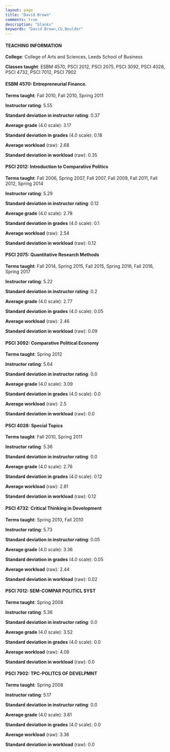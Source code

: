 ```yaml
---
layout: page
title: "David Brown" 
comments: true
description: "blanks"
keywords: "David Brown,CU,Boulder"
---
```

<head>
<script src="https://ajax.googleapis.com/ajax/libs/jquery/2.1.3/jquery.min.js"></script>
<script src="https://dl.dropboxusercontent.com/s/pc42nxpaw1ea4o9/highcharts.js?dl=0"></script>
<!-- <script src="../assets/js/highcharts.js"></script> -->
<style type="text/css">@font-face {
	font-family: "Bebas Neue";
	src: url(https://www.filehosting.org/file/details/544349/BebasNeue Regular.otf) format("opentype");
	}
	h1.Bebas { 
		font-family: "Bebas Neue", Verdana, Tahoma;
	}
</style>
</head>
	   
#### TEACHING INFORMATION

**College**: College of Arts and Sciences, Leeds School of Business

**Classes taught**: ESBM 4570, PSCI 2012, PSCI 2075, PSCI 3092, PSCI 4028, PSCI 4732, PSCI 7012, PSCI 7902

#### ESBM 4570: Entrepreneurial Finance.

**Terms taught**: Fall 2010, Fall 2010, Spring 2011

**Instructor rating**: 5.55

**Standard deviation in instructor rating**: 0.37

**Average grade** (4.0 scale): 3.17

**Standard deviation in grades** (4.0 scale): 0.18

**Average workload** (raw): 2.68

**Standard deviation in workload** (raw): 0.35

#### PSCI 2012: Introduction to Comparative Politics

**Terms taught**: Fall 2006, Spring 2007, Fall 2007, Fall 2009, Fall 2011, Fall 2012, Spring 2014

**Instructor rating**: 5.29

**Standard deviation in instructor rating**: 0.12

**Average grade** (4.0 scale): 2.78

**Standard deviation in grades** (4.0 scale): 0.1

**Average workload** (raw): 2.54

**Standard deviation in workload** (raw): 0.12

#### PSCI 2075: Quantitative Research Methods

**Terms taught**: Fall 2014, Spring 2015, Fall 2015, Spring 2016, Fall 2016, Spring 2017

**Instructor rating**: 5.22

**Standard deviation in instructor rating**: 0.2

**Average grade** (4.0 scale): 2.77

**Standard deviation in grades** (4.0 scale): 0.05

**Average workload** (raw): 2.46

**Standard deviation in workload** (raw): 0.09

#### PSCI 3092: Comparative Political Economy

**Terms taught**: Spring 2012

**Instructor rating**: 5.64

**Standard deviation in instructor rating**: 0.0

**Average grade** (4.0 scale): 3.09

**Standard deviation in grades** (4.0 scale): 0.0

**Average workload** (raw): 2.5

**Standard deviation in workload** (raw): 0.0

#### PSCI 4028: Special Topics

**Terms taught**: Fall 2010, Spring 2011

**Instructor rating**: 5.36

**Standard deviation in instructor rating**: 0.0

**Average grade** (4.0 scale): 2.76

**Standard deviation in grades** (4.0 scale): 0.12

**Average workload** (raw): 2.81

**Standard deviation in workload** (raw): 0.12

#### PSCI 4732: Critical Thinking in Development

**Terms taught**: Spring 2010, Fall 2010

**Instructor rating**: 5.73

**Standard deviation in instructor rating**: 0.05

**Average grade** (4.0 scale): 3.36

**Standard deviation in grades** (4.0 scale): 0.05

**Average workload** (raw): 2.44

**Standard deviation in workload** (raw): 0.02

#### PSCI 7012: SEM-COMPAR POLITICL SYST

**Terms taught**: Spring 2008

**Instructor rating**: 5.36

**Standard deviation in instructor rating**: 0.0

**Average grade** (4.0 scale): 3.52

**Standard deviation in grades** (4.0 scale): 0.0

**Average workload** (raw): 4.08

**Standard deviation in workload** (raw): 0.0

#### PSCI 7902: TPC-POLITCS OF DEVELPMNT

**Terms taught**: Spring 2008

**Instructor rating**: 5.17

**Standard deviation in instructor rating**: 0.0

**Average grade** (4.0 scale): 3.81

**Standard deviation in grades** (4.0 scale): 0.0

**Average workload** (raw): 3.36

**Standard deviation in workload** (raw): 0.0

